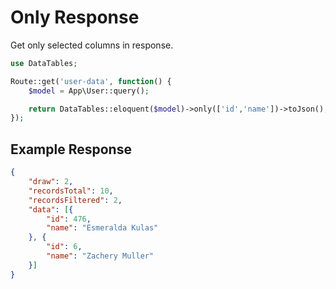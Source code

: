 # Only Response

Get only selected columns in response.

```php
use DataTables;

Route::get('user-data', function() {
	$model = App\User::query();

	return DataTables::eloquent($model)->only(['id','name'])->toJson();
});
```

<a name="response"></a>
## Example Response

```json
{
	"draw": 2,
	"recordsTotal": 10,
	"recordsFiltered": 2,
	"data": [{
		"id": 476,
		"name": "Esmeralda Kulas"
	}, {
		"id": 6,
		"name": "Zachery Muller"
	}]
}
```
